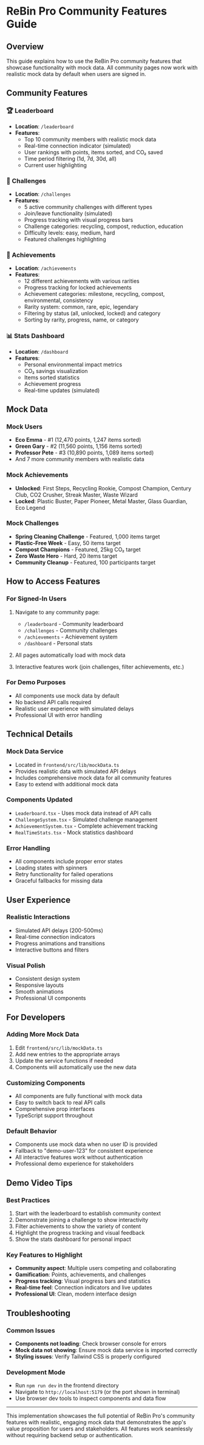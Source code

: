 # ReBin Pro Community Features Guide

## Overview

This guide explains how to use the ReBin Pro community features that showcase functionality with mock data. All community pages now work with realistic mock data by default when users are signed in.

## Community Features

### 🏆 Leaderboard

- **Location**: `/leaderboard`
- **Features**:
  - Top 10 community members with realistic mock data
  - Real-time connection indicator (simulated)
  - User rankings with points, items sorted, and CO₂ saved
  - Time period filtering (1d, 7d, 30d, all)
  - Current user highlighting

### 🎯 Challenges

- **Location**: `/challenges`
- **Features**:
  - 5 active community challenges with different types
  - Join/leave functionality (simulated)
  - Progress tracking with visual progress bars
  - Challenge categories: recycling, compost, reduction, education
  - Difficulty levels: easy, medium, hard
  - Featured challenges highlighting

### 🏅 Achievements

- **Location**: `/achievements`
- **Features**:
  - 12 different achievements with various rarities
  - Progress tracking for locked achievements
  - Achievement categories: milestone, recycling, compost, environmental, consistency
  - Rarity system: common, rare, epic, legendary
  - Filtering by status (all, unlocked, locked) and category
  - Sorting by rarity, progress, name, or category

### 📊 Stats Dashboard

- **Location**: `/dashboard`
- **Features**:
  - Personal environmental impact metrics
  - CO₂ savings visualization
  - Items sorted statistics
  - Achievement progress
  - Real-time updates (simulated)

## Mock Data

### Mock Users

- **Eco Emma** - #1 (12,470 points, 1,247 items sorted)
- **Green Gary** - #2 (11,560 points, 1,156 items sorted)
- **Professor Pete** - #3 (10,890 points, 1,089 items sorted)
- And 7 more community members with realistic data

### Mock Achievements

- **Unlocked**: First Steps, Recycling Rookie, Compost Champion, Century Club, CO2 Crusher, Streak Master, Waste Wizard
- **Locked**: Plastic Buster, Paper Pioneer, Metal Master, Glass Guardian, Eco Legend

### Mock Challenges

- **Spring Cleaning Challenge** - Featured, 1,000 items target
- **Plastic-Free Week** - Easy, 50 items target
- **Compost Champions** - Featured, 25kg CO₂ target
- **Zero Waste Hero** - Hard, 20 items target
- **Community Cleanup** - Featured, 100 participants target

## How to Access Features

### For Signed-In Users

1. Navigate to any community page:

   - `/leaderboard` - Community leaderboard
   - `/challenges` - Community challenges
   - `/achievements` - Achievement system
   - `/dashboard` - Personal stats

2. All pages automatically load with mock data
3. Interactive features work (join challenges, filter achievements, etc.)

### For Demo Purposes

- All components use mock data by default
- No backend API calls required
- Realistic user experience with simulated delays
- Professional UI with error handling

## Technical Details

### Mock Data Service

- Located in `frontend/src/lib/mockData.ts`
- Provides realistic data with simulated API delays
- Includes comprehensive mock data for all community features
- Easy to extend with additional mock data

### Components Updated

- `Leaderboard.tsx` - Uses mock data instead of API calls
- `ChallengeSystem.tsx` - Simulated challenge management
- `AchievementSystem.tsx` - Complete achievement tracking
- `RealTimeStats.tsx` - Mock statistics dashboard

### Error Handling

- All components include proper error states
- Loading states with spinners
- Retry functionality for failed operations
- Graceful fallbacks for missing data

## User Experience

### Realistic Interactions

- Simulated API delays (200-500ms)
- Real-time connection indicators
- Progress animations and transitions
- Interactive buttons and filters

### Visual Polish

- Consistent design system
- Responsive layouts
- Smooth animations
- Professional UI components

## For Developers

### Adding More Mock Data

1. Edit `frontend/src/lib/mockData.ts`
2. Add new entries to the appropriate arrays
3. Update the service functions if needed
4. Components will automatically use the new data

### Customizing Components

- All components are fully functional with mock data
- Easy to switch back to real API calls
- Comprehensive prop interfaces
- TypeScript support throughout

### Default Behavior

- Components use mock data when no user ID is provided
- Fallback to "demo-user-123" for consistent experience
- All interactive features work without authentication
- Professional demo experience for stakeholders

## Demo Video Tips

### Best Practices

1. Start with the leaderboard to establish community context
2. Demonstrate joining a challenge to show interactivity
3. Filter achievements to show the variety of content
4. Highlight the progress tracking and visual feedback
5. Show the stats dashboard for personal impact

### Key Features to Highlight

- **Community aspect**: Multiple users competing and collaborating
- **Gamification**: Points, achievements, and challenges
- **Progress tracking**: Visual progress bars and statistics
- **Real-time feel**: Connection indicators and live updates
- **Professional UI**: Clean, modern interface design

## Troubleshooting

### Common Issues

- **Components not loading**: Check browser console for errors
- **Mock data not showing**: Ensure mock data service is imported correctly
- **Styling issues**: Verify Tailwind CSS is properly configured

### Development Mode

- Run `npm run dev` in the frontend directory
- Navigate to `http://localhost:5179` (or the port shown in terminal)
- Use browser dev tools to inspect components and data flow

---

This implementation showcases the full potential of ReBin Pro's community features with realistic, engaging mock data that demonstrates the app's value proposition for users and stakeholders. All features work seamlessly without requiring backend setup or authentication.
